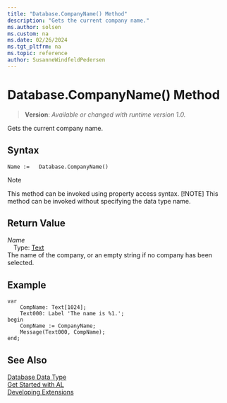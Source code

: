 ```yaml
---
title: "Database.CompanyName() Method"
description: "Gets the current company name."
ms.author: solsen
ms.custom: na
ms.date: 02/26/2024
ms.tgt_pltfrm: na
ms.topic: reference
author: SusanneWindfeldPedersen
---
```

[//]: # (START>DO_NOT_EDIT)
[//]: # (IMPORTANT:Do not edit any of the content between here and the END>DO_NOT_EDIT.)
[//]: # (Any modifications should be made in the .xml files in the ModernDev repo.)
# Database.CompanyName() Method
> **Version**: _Available or changed with runtime version 1.0._

Gets the current company name.


## Syntax
```AL
Name :=   Database.CompanyName()
```
> [!NOTE]
> This method can be invoked using property access syntax.
> [!NOTE]
> This method can be invoked without specifying the data type name.

## Return Value
*Name*  
&emsp;Type: [Text](../text/text-data-type.md)  
The name of the company, or an empty string if no company has been selected.


[//]: # (IMPORTANT: END>DO_NOT_EDIT)

## Example

```al
var
    CompName: Text[1024];
    Text000: Label 'The name is %1.';
begin
    CompName := CompanyName;  
    Message(Text000, CompName);  
end;
```  

## See Also

[Database Data Type](database-data-type.md)  
[Get Started with AL](../../devenv-get-started.md)  
[Developing Extensions](../../devenv-dev-overview.md)